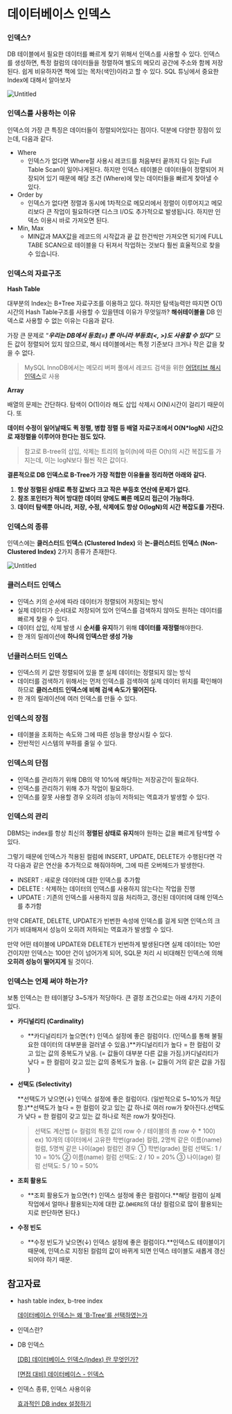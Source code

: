 # 데이터베이스 인덱스

### 인덱스?

DB 테이블에서 필요한 데이터를 빠르게 찾기 위해서 인덱스를 사용할 수 있다. 인덱스를 생성하면, 특정 컬럼의 데이터들을 정렬하여 별도의 메모리 공간에 주소와 함께 저장된다. 쉽게 비유하자면 책에 있는 목차(색인)이라고 할 수 있다. SQL 튜닝에서 중요한 Index에 대해서 알아보자

![Untitled](https://s3.us-west-2.amazonaws.com/secure.notion-static.com/a3c249a3-5fa6-42e0-8370-f5500a829874/Untitled.png?X-Amz-Algorithm=AWS4-HMAC-SHA256&X-Amz-Content-Sha256=UNSIGNED-PAYLOAD&X-Amz-Credential=AKIAT73L2G45EIPT3X45%2F20220118%2Fus-west-2%2Fs3%2Faws4_request&X-Amz-Date=20220118T165342Z&X-Amz-Expires=86400&X-Amz-Signature=67430f4322557f37d7dd4dd1ee5c031695af955674e2e187b3edcc2f5854c8bf&X-Amz-SignedHeaders=host&response-content-disposition=filename%20%3D%22Untitled.png%22&x-id=GetObject)

### 인덱스를 사용하는 이유

인덱스의 가장 큰 특징은 데이터들이 정렬되어있다는 점이다. 덕분에 다양한 장점이 있는데, 다음과 같다.

- Where
    - 인덱스가 없다면 Where절 사용시 레코드를 처음부터 끝까지 다 읽는 Full Table Scan이 일어나게된다. 하지만 인덱스 테이블은 데이터들이 정렬되어 저장되어 있기 때문에 해당 조건 (Where)에 맞는 데이터들을 빠르게 찾아낼 수 있다.
- Order by
    - 인덱스가 없다면 정렬과 동시에 1차적으로 메모리에서 정렬이 이루어지고 메모리보다 큰 작업이 필요하다면 디스크 I/O도 추가적으로 발생됩니다. 하지만 인덱스 이용시 바로 가져오면 된다.
- Min, Max
    - MIN값과 MAX값을 레코드의 시작값과 끝 값 한건씩만 가져오면 되기에 FULL TABE SCAN으로 테이블을 다 뒤져서 작업하는 것보다 훨씬 효율적으로 찾을 수 있습니다.

### 인덱스의 자료구조

**Hash Table**

대부분의 Index는 B+Tree 자료구조를 이용하고 있다. 하지만 탐색능력만 따지면 O(1)시간의 Hash Table구조를 사용할 수 있을텐데 이유가 무엇일까? **해쉬테이블을** DB 인덱스로 사용할 수 없는 이유는 다음과 같다.

가장 큰 문제로 “***우리는 DB에서 등호(=) 뿐 아니라 부등호(<, >)도 사용할 수 있다”***  모든 값이 정렬되어 있지 않으므로, 해시 테이블에서는 특정 기준보다 크거나 작은 값을 찾을 수 없다. 

> MySQL InnoDB에서는 메모리 버퍼 풀에서 레코드 검색을 위한 [어댑티브 해시 인덱스](https://tech.kakao.com/2016/04/07/innodb-adaptive-hash-index/)로 사용
> 

**Array**

배열의 문제는 간단하다. 탐색이 O(1)이라 해도 삽입 삭제시 O(N)시간이 걸리기 때문이다. 또 

**데이터 수정이 일어날때도 퀵 정렬, 병합 정렬 등 배열 자료구조에서 O(N*logN) 시간으로 재정렬을 이루어야 한다는 점도 있다.**

> 참고로 B-tree의 삽입, 삭제는 트리의 높이(h)에 따른 O(h)의 시간 복잡도를 가지는데, 이는 logN보다 훨씬 작은 값이다.
> 

**결론적으로 DB 인덱스로 B-Tree가 가장 적합한 이유들을 정리하면 아래와 같다.**

1. **항상 정렬된 상태로 특정 값보다 크고 작은 부등호 연산에 문제가 없다.**
2. **참조 포인터가 적어 방대한 데이터 양에도 빠른 메모리 접근이 가능하다.**
3. **데이터 탐색뿐 아니라, 저장, 수정, 삭제에도 항상 O(logN)의 시간 복잡도를 가진다.**

### 인덱스의 종류

인덱스에는 **클러스터드 인덱스 (Clustered Index)** 와 **논-클러스터드 인덱스 (Non-Clustered Index)** 2가지 종류가 존재한다.

![Untitled](https://s3.us-west-2.amazonaws.com/secure.notion-static.com/f6039c3e-a2f4-4e83-b6ee-c21e4c96b345/Untitled.png?X-Amz-Algorithm=AWS4-HMAC-SHA256&X-Amz-Content-Sha256=UNSIGNED-PAYLOAD&X-Amz-Credential=AKIAT73L2G45EIPT3X45%2F20220118%2Fus-west-2%2Fs3%2Faws4_request&X-Amz-Date=20220118T165353Z&X-Amz-Expires=86400&X-Amz-Signature=184bab3533ad128d92704cf9a1c5dd8a101d67c6c8996e1ea0c15ceae8eae4af&X-Amz-SignedHeaders=host&response-content-disposition=filename%20%3D%22Untitled.png%22&x-id=GetObject)

### 클러스터드 인덱스

- 인덱스 키의 순서에 따라 데이터가 정렬되어 저장되는 방식
- 실제 데이터가 순서대로 저장되어 있어 인덱스를 검색하지 않아도 원하는 데이터를 빠르게 찾을 수 있다.
- 데이터 삽입, 삭제 발생 시 **순서를 유지**하기 위해 **데이터를 재정렬**해야한다.
- 한 개의 릴레이션에 **하나의 인덱스만 생성 가능**

### 넌클러스터드 인덱스

- 인덱스의 키 값만 정렬되어 있을 뿐 실제 데이터는 정렬되지 않는 방식
- 데이터를 검색하기 위해서는 먼저 인덱스를 검색하여 실제 데이터 위치를 확인해야 하므로 **클러스터드 인덱스에 비해 검색 속도가 떨어진다.**
- 한 개의 릴레이션에 여러 인덱스를 만들 수 있다.

### 인덱스의 장점

- 테이블을 조회하는 속도와 그에 따른 성능을 향상시킬 수 있다.
- 전반적인 시스템의 부하를 줄일 수 있다.

### 인덱스의 단점

- 인덱스를 관리하기 위해 DB의 약 10%에 해당하는 저장공간이 필요하다.
- 인덱스를 관리하기 위해 추가 작업이 필요하다.
- 인덱스를 잘못 사용할 경우 오히려 성능이 저하되는 역효과가 발생할 수 있다.

### 인덱스의 관리

DBMS는 index를 항상 최신의 **정렬된 상태로 유지**해야 원하는 값을 빠르게 탐색할 수 있다.

그렇기 때문에 인덱스가 적용된 컬럼에 INSERT, UPDATE, DELETE가 수행된다면 각각 다음과 같은 연산을 추가적으로 해줘야하며, 그에 따른 오버헤드가 발생한다.

- INSERT : 새로운 데이터에 대한 인덱스를 추가함
- DELETE : 삭제하는 데이터의 인덱스를 사용하지 않는다는 작업을 진행
- UPDATE : 기존의 인덱스를 사용하지 않음 처리하고, 갱신된 데이터에 대해 인덱스를 추가함

만약 CREATE, DELETE, UPDATE가 빈번한 속성에 인덱스를 걸게 되면 인덱스의 크기가 비대해져서 성능이 오히려 저하되는 역효과가 발생할 수 있다. 

만약 어떤 테이블에 UPDATE와 DELETE가 빈번하게 발생된다면 실제 데이터는 10만건이지만 인덱스는 100만 건이 넘어가게 되어, SQL문 처리 시 비대해진 인덱스에 의해 **오히려 성능이 떨어지게** 될 것이다.

### 인덱스는 언제 써야 하는가?

보통 인덱스는 한 테이블당 3~5개가 적당하다. 큰 결정 조건으로는 아래 4가지 기준이 있다.

- **카디널리티 (Cardinality)**
    - **카디널리티가 높으면(↑) 인덱스 설정에 좋은 컬럼이다. (인덱스를 통해 불필요한 데이터의 대부분을 걸러낼 수 있음.)**카디널리티가 높다 = 한 컬럼이 갖고 있는 값의 중복도가 낮음. (= 값들이 대부분 다른 값을 가짐.)카디널리티가 낮다 = 한 컬럼이 갖고 있는 값의 중복도가 높음. (= 값들이 거의 같은 값을 가짐 )
- **선택도 (Selectivity)**
    
    **선택도가 낮으면(↓) 인덱스 설정에 좋은 컬럼이다. (일반적으로 5~10%가 적당함.)**선택도가 높다 = 한 컬럼이 갖고 있는 값 하나로 여러 row가 찾아진다.선택도가 낮다 = 한 컬럼이 갖고 있는 값 하나로 적은 row가 찾아진다.
    
    > 선택도 계산법 (= 컬럼의 특정 값의 row 수 / 테이블의 총 row 수 * 100)
    ex) 10개의 데이터에서 고유한 학번(grade) 컬럼,
     2명씩 같은 이름(name) 컬럼,
     5명씩 같은 나이(age) 컬럼인 경우
    ① 학번(grade) 컬럼 선택도: 1 / 10 = 10%
    ② 이름(name) 컬럼 선택도: 2 / 10 = 20%
    ③ 나이(age) 컬럼 선택도: 5 / 10 = 50%
    > 
- **조회 활용도**
    - **조회 활용도가 높으면(↑) 인덱스 설정에 좋은 컬럼이다.**해당 컬럼이 실제 작업에서 얼마나 활용되는지에 대한 값.(`WHERE`의 대상 컬럼으로 많이 활용되는지로 판단하면 된다.)
- **수정 빈도**
    - **수정 빈도가 낮으면(↓) 인덱스 설정에 좋은 컬럼이다.**인덱스도 테이블이기 때문에, 인덱스로 지정된 컬럼의 값이 바뀌게 되면 인덱스 테이블도 새롭게 갱신되어야 하기 때문.



## 참고자료

- hash table index, b-tree index
    
    [데이터베이스 인덱스는 왜 'B-Tree'를 선택하였는가](https://helloinyong.tistory.com/296)
    
- 인덱스란?
    
    [](https://mangkyu.tistory.com/96)
    
- DB 인덱스
    
    [[DB] 데이터베이스 인덱스(Index) 란 무엇인가?](https://coding-factory.tistory.com/746)
    
    [[면접 대비] 데이터베이스 - 인덱스](https://velog.io/@syleemk/%EB%A9%B4%EC%A0%91-%EB%8C%80%EB%B9%84-%EB%8D%B0%EC%9D%B4%ED%84%B0%EB%B2%A0%EC%9D%B4%EC%8A%A4-%EC%9D%B8%EB%8D%B1%EC%8A%A4)
    
- 인덱스 종류, 인덱스 사용이유
    
    [효과적인 DB index 설정하기](https://velog.io/@jwpark06/%ED%9A%A8%EA%B3%BC%EC%A0%81%EC%9D%B8-DB-index-%EC%84%A4%EC%A0%95%ED%95%98%EA%B8%B0)
    
    [](https://yurimkoo.github.io/db/2020/03/14/db-index.html)
